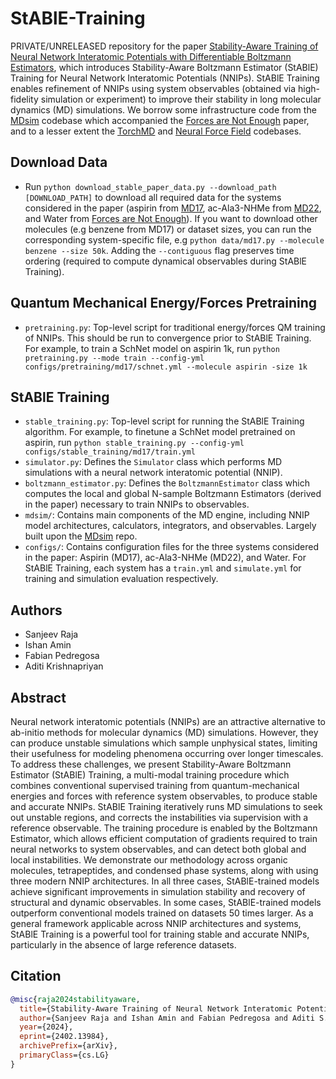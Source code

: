 # StABlE-Training
PRIVATE/UNRELEASED repository for the paper [Stability-Aware Training of Neural Network Interatomic Potentials with Differentiable Boltzmann Estimators](https://arxiv.org/abs/2402.13984), which introduces Stability-Aware Boltzmann Estimator (StABlE) Training for Neural Network Interatomic Potentials (NNIPs). StABlE Training enables refinement of NNIPs using system observables (obtained via high-fidelity simulation or experiment) to improve their stability in long molecular dynamics (MD) simulations. We borrow some infrastructure code from the [MDsim](https://github.com/kyonofx/MDsim) codebase which accompanied the [Forces are Not Enough](https://arxiv.org/abs/2210.07237) paper, and to a lesser extent the [TorchMD](https://github.com/torchmd/mdgrad) and [Neural Force Field](https://github.com/learningmatter-mit/NeuralForceField) codebases. 

## Download Data
- Run ```python download_stable_paper_data.py --download_path [DOWNLOAD_PATH]``` to download all required data for the systems considered in the paper (aspirin from [MD17](http://www.sgdml.org/#datasets), ac-Ala3-NHMe from [MD22](http://www.sgdml.org/#datasets), and Water from [Forces are Not Enough](https://arxiv.org/abs/2210.07237)). If you want to download other molecules (e.g benzene from MD17) or dataset sizes, you can run the corresponding system-specific file, e.g ```python data/md17.py --molecule benzene --size 50k```. Adding the ```--contiguous``` flag preserves time ordering (required to compute dynamical observables during StABlE Training).

## Quantum Mechanical Energy/Forces Pretraining

- ```pretraining.py```: Top-level script for traditional energy/forces QM training of NNIPs. This should be run to convergence prior to StABlE Training. For example, to train a SchNet model on aspirin 1k, run ```python pretraining.py --mode train --config-yml configs/pretraining/md17/schnet.yml --molecule aspirin -size 1k```

## StABlE Training

- ```stable_training.py```: Top-level script for running the StABlE Training algorithm. For example, to finetune a SchNet model pretrained on aspirin, run ```python stable_training.py --config-yml configs/stable_training/md17/train.yml```
- ```simulator.py```: Defines the ```Simulator``` class which performs MD simulations with a neural network interatomic potential (NNIP).
- ```boltzmann_estimator.py```: Defines the ```BoltzmannEstimator``` class which computes the local and global N-sample Boltzmann Estimators (derived in the paper) necessary to train NNIPs to observables.
- ```mdsim/```: Contains main components of the MD engine, including NNIP model architectures, calculators, integrators, and observables. Largely built upon the [MDsim](https://github.com/kyonofx/MDsim) repo.
- ```configs/```: Contains configuration files for the three systems considered in the paper: Aspirin (MD17), ac-Ala3-NHMe (MD22), and Water. For StABlE Training, each system has a ```train.yml``` and ```simulate.yml``` for training and simulation evaluation respectively.

## Authors
- Sanjeev Raja
- Ishan Amin
- Fabian Pedregosa
- Aditi Krishnapriyan
  
## Abstract
Neural network interatomic potentials (NNIPs) are an attractive alternative to ab-initio methods for molecular dynamics (MD) simulations. However, they can produce unstable simulations which sample unphysical states, limiting their usefulness for modeling phenomena occurring over longer timescales. To address these challenges, we present Stability-Aware Boltzmann Estimator (StABlE) Training, a multi-modal training procedure which combines conventional supervised training from quantum-mechanical energies and forces with reference system observables, to produce stable and accurate NNIPs. StABlE Training iteratively runs MD simulations to seek out unstable regions, and corrects the instabilities via supervision with a reference observable. The training procedure is enabled by the Boltzmann Estimator, which allows efficient computation of gradients required to train neural networks to system observables, and can detect both global and local instabilities. We demonstrate our methodology across organic molecules, tetrapeptides, and condensed phase systems, along with using three modern NNIP architectures. In all three cases, StABlE-trained models achieve significant improvements in simulation stability and recovery of structural and dynamic observables. In some cases, StABlE-trained models outperform conventional models trained on datasets 50 times larger. As a general framework applicable across NNIP architectures and systems, StABlE Training is a powerful tool for training stable and accurate NNIPs, particularly in the absence of large reference datasets.

## Citation

```bibtex
@misc{raja2024stabilityaware,
  title={Stability-Aware Training of Neural Network Interatomic Potentials with Differentiable Boltzmann Estimators}, 
  author={Sanjeev Raja and Ishan Amin and Fabian Pedregosa and Aditi S. Krishnapriyan},
  year={2024},
  eprint={2402.13984},
  archivePrefix={arXiv},
  primaryClass={cs.LG}
}
